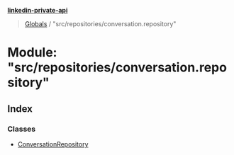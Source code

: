 **[linkedin-private-api](../README.md)**

> [Globals](../globals.md) / "src/repositories/conversation.repository"

# Module: "src/repositories/conversation.repository"

## Index

### Classes

* [ConversationRepository](../classes/_src_repositories_conversation_repository_.conversationrepository.md)
